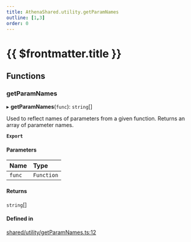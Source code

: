```yaml
---
title: AthenaShared.utility.getParamNames
outline: [1,3]
order: 0
---
```


# {{ $frontmatter.title }}


## Functions

### getParamNames

▸ **getParamNames**(`func`): `string`[]

Used to reflect names of parameters from a given function.
Returns an array of parameter names.

**`Export`**

#### Parameters

| Name | Type |
| :------ | :------ |
| `func` | `Function` |

#### Returns

`string`[]

#### Defined in

[shared/utility/getParamNames.ts:12](https://github.com/Stuyk/altv-athena/blob/627294b/src/core/shared/utility/getParamNames.ts#L12)
